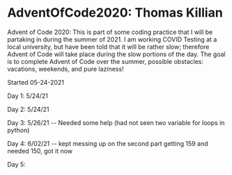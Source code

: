 # AdventOfCode2020: Thomas Killian

Advent of Code 2020:
  This is part of some coding practice that I will be partaking in during the summer of 2021.
  I am working COVID Testing at a local university, but have been told that it will be rather slow;
  therefore Advent of Code will take place during the slow portions of the day. The goal is to complete
  Advent of Code over the summer, possible obstacles: vacations, weekends, and pure laziness!
  
  Started 05-24-2021

  Day 1: 5/24/21

  Day 2: 5/24/21
  
  Day 3: 5/26/21 -- Needed some help (had not seen two variable for loops in python)
  
  Day 4: 6/02/21 -- kept messing up on the second part getting 159 and needed 150, got it now

  Day 5:
